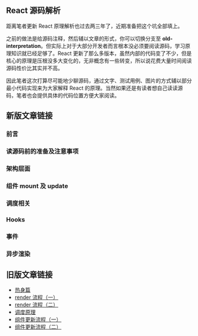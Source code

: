 ## React 源码解析

距离笔者更新 React 原理解析也过去两三年了，近期准备把这个坑全部填上。

之前的做法是给源码注释，然后辅以文章的形式，你可以切换分支至 **old-interpretation**。但实际上对于大部分开发者而言根本没必须要阅读源码，学习原理知识就已经足够了。React 更新了那么多版本，虽然内部的代码变了不少，但是核心的原理是压根没多大变化的，无非概念有一些转变，所以说花费大量时间阅读源码性价比其实并不高。

因此笔者这次打算尽可能地少聊源码，通过文字、测试用例、图片的方式辅以部分最小代码实现来为大家解释 React 的原理。当然如果还是有读者想自己读读源码，笔者也会提供具体的代码位置方便大家阅读。

## 新版文章链接

### 前言

### 读源码前的准备及注意事项

### 架构层面

### 组件 mount 及 update

### 调度相关

### Hooks

### 事件

### 异步渲染
## 旧版文章链接

- [热身篇](https://github.com/KieSun/learn-react-essence/blob/master/%E7%83%AD%E8%BA%AB%E7%AF%87.md)
- [render 流程（一）](https://github.com/KieSun/learn-react-essence/blob/master/render%20%E6%B5%81%E7%A8%8B%EF%BC%88%E4%B8%80%EF%BC%89.md)
- [render 流程（二）](https://github.com/KieSun/learn-react-essence/blob/master/render%20%E6%B5%81%E7%A8%8B%EF%BC%88%E4%BA%8C%EF%BC%89.md)
- [调度原理](https://github.com/KieSun/learn-react-essence/blob/master/%E8%B0%83%E5%BA%A6%E5%8E%9F%E7%90%86.md)
- [组件更新流程（一）](https://github.com/KieSun/learn-react-essence/blob/master/%E7%BB%84%E4%BB%B6%E6%9B%B4%E6%96%B0%E6%B5%81%E7%A8%8B%E4%B8%80%EF%BC%88%E8%B0%83%E5%BA%A6%E4%BB%BB%E5%8A%A1%EF%BC%89.md)
- [组件更新流程（二）](https://github.com/KieSun/learn-react-essence/blob/master/%E7%BB%84%E4%BB%B6%E6%9B%B4%E6%96%B0%E6%B5%81%E7%A8%8B%E4%BA%8C%EF%BC%88diff%20%E7%AD%96%E7%95%A5%EF%BC%89.md)
